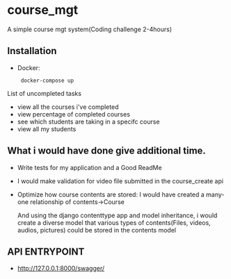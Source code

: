 # course_mgt

A simple course mgt system(Coding challenge 2-4hours)

## Installation

- Docker:

  ` docker-compose up`

List of uncompleted tasks

- view all the courses i've completed
- view percentage of completed courses
- see which students are taking in a specifc course
- view all my students

## What i would have done give additional time.

- Write tests for my application and a Good ReadMe

- I would make validation for video file submitted in the course_create api

- Optimize how course contents are stored:
  I would have created a many-one relationship of contents->Course

  And using the django contenttype app and model inheritance, i would create a diverse model that various types of contents(Files, videos, audios, pictures) could be stored in the contents model

## API ENTRYPOINT

- http://127.0.0.1:8000/swagger/
